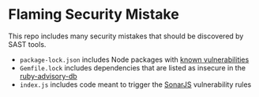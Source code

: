 # Flaming Security Mistake

This repo includes many security mistakes that should be discovered by SAST tools.

* `package-lock.json` includes Node packages with [known vulnerabilities](https://nodesecurity.io/advisories)
* `Gemfile.lock` includes dependencies that are listed as insecure in the [ruby-advisory-db](https://github.com/rubysec/ruby-advisory-db)
* `index.js` includes code meant to trigger the [SonarJS](https://www.sonarsource.com/products/codeanalyzers/sonarjs.html) vulnerability rules
